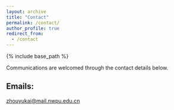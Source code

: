 ```yaml
---
layout: archive
title: "Contact"
permalink: /contact/
author_profile: true
redirect_from:
  - /contact
---
```


{% include base_path %}

Communications are welcomed through the contact details below.

## Emails:
zhouyukai@mail.nwpu.edu.cn